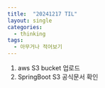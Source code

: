 ```yaml
---
title:  "20241217 TIL"
layout: single
categories:
  - thinking
tags:
  - 아무거나 적어보기
---
```


1. aws S3 bucket 업로드
2. SpringBoot S3 공식문서 확인
